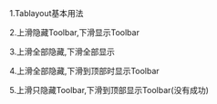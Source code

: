 1.Tablayout基本用法

2.上滑隐藏Toolbar,下滑显示Toolbar

3.上滑全部隐藏,下滑全部显示

4.上滑全部隐藏,下滑到顶部时显示Toolbar

5.上滑只隐藏Toolbar,下滑到顶部显示Toolbar(没有成功)